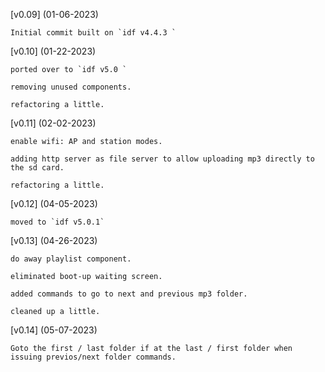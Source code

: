
[v0.09] (01-06-2023) 

    Initial commit built on `idf v4.4.3 ` 
[v0.10] (01-22-2023)

    ported over to `idf v5.0 ` 

    removing unused components.

    refactoring a little.

[v0.11] (02-02-2023)

    enable wifi: AP and station modes.

    adding http server as file server to allow uploading mp3 directly to the sd card.

    refactoring a little.

[v0.12] (04-05-2023)

    moved to `idf v5.0.1`

[v0.13] (04-26-2023)

    do away playlist component.

    eliminated boot-up waiting screen.

    added commands to go to next and previous mp3 folder.

    cleaned up a little.

[v0.14] (05-07-2023)

    Goto the first / last folder if at the last / first folder when issuing previos/next folder commands.

